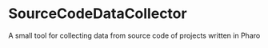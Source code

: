 # SourceCodeDataCollector
A small tool for collecting data from source code of projects written in Pharo
